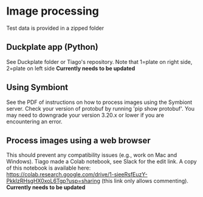 # Image processing

Test data is provided in a zipped folder

## Duckplate app (Python)
See Duckplate folder or Tiago's repository. Note that 1=plate on right side, 2=plate on left side
**Currently needs to be updated**

## Using Symbiont
See the PDF of instructions on how to process images using the Symbiont server.
Check your version of protobuf by running 'pip show protobuf'. You may need to downgrade your version 3.20.x or lower if you are encountering an error.

## Process images using a web browser
This should prevent any compatibility issues (e.g., work on Mac and Windows). Tiago made a Colab notebook, see Slack for the edit link. A copy of this notebook is available here: https://colab.research.google.com/drive/1-sieeRsfEuzY-PkkIzRHsgHX0xoL6Tgp?usp=sharing (this link only allows commenting).
**Currently needs to be updated**
